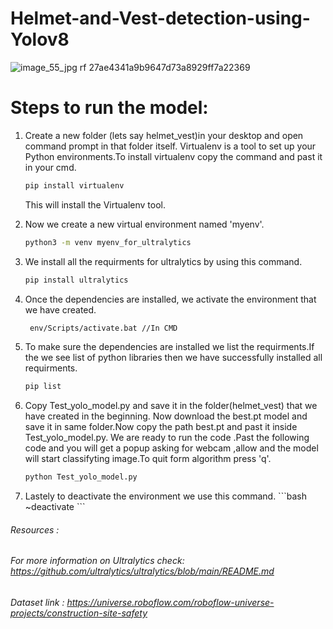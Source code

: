 # Helmet-and-Vest-detection-using-Yolov8

![image_55_jpg rf 27ae4341a9b9647d73a8929ff7a22369](https://github.com/Prathama-sanshi/Helmet-and-Vest-detection-using-Yolov8/assets/59955378/510616bd-2b96-41f4-aef4-0d352eb94ea6)


# Steps to run the model:
<ol>
  
<li>
<p>Create a new folder (lets say helmet_vest)in your desktop and open command prompt in that folder itself.
  Virtualenv is a tool to set up your Python environments.To install virtualenv copy the command and past it in your cmd.
</p>
  
```bash
pip install virtualenv
```
  This will install the Virtualenv tool.
</li>
<li>
  
  Now we create a new virtual environment named 'myenv'. 
  ```bash
python3 -m venv myenv_for_ultralytics
``` 
</li>
<li>
  We install all the requirments for ultralytics by using this command.
  
```bash
pip install ultralytics
```
</li>
<li>
  Once the dependencies are installed, we activate the environment that we have created.
    
```bash
 env/Scripts/activate.bat //In CMD
```
</li>
<li>
  To make sure the dependencies are installed we list the requirments.If the we see list of python libraries then we have successfully installed all requirments.
  
  ```bash
 pip list
```
</li>
<li>
Copy Test_yolo_model.py and save it in the folder(helmet_vest) that we have created in the beginning. Now download the best.pt model and save it in same folder.Now copy the path best.pt and past it inside Test_yolo_model.py. We are ready to run the code .Past the following code and you will get a popup asking for webcam ,allow and the model will start classifyting image.To quit form algorithm press 'q'.
  
  ```bash
python Test_yolo_model.py
```

</li>
  <li>
    Lastely to deactivate the environment we use this command.
     ```bash
~deactivate
```
    
  </li>
  

</ol>



###### Resources :
###### For more information on Ultralytics check: https://github.com/ultralytics/ultralytics/blob/main/README.md
###### Dataset link : https://universe.roboflow.com/roboflow-universe-projects/construction-site-safety

